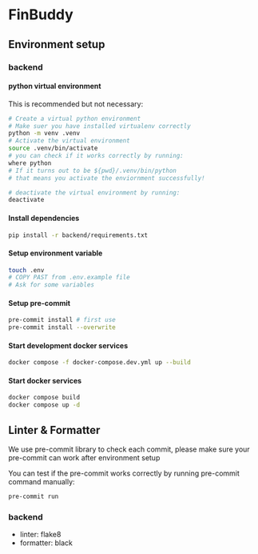 # FinBuddy

## Environment setup

### backend

#### python virtual environment

This is recommended but not necessary:

```bash
# Create a virtual python environment
# Make suer you have installed virtualenv correctly
python -m venv .venv
# Activate the virtual environment
source .venv/bin/activate
# you can check if it works correctly by running:
where python
# If it turns out to be ${pwd}/.venv/bin/python
# that means you activate the enviornment successfully!

# deactivate the virtual environment by running:
deactivate
```

#### Install dependencies

```bash
pip install -r backend/requirements.txt
```

#### Setup environment variable

```bash
touch .env
# COPY PAST from .env.example file
# Ask for some variables
```

#### Setup pre-commit

```bash
pre-commit install # first use
pre-commit install --overwrite
```

#### Start development docker services

```bash
docker compose -f docker-compose.dev.yml up --build
```

#### Start docker services

```bash
docker compose build
docker compose up -d
```

## Linter & Formatter

We use pre-commit library to check each commit,
please make sure your pre-commit can work after environment setup

You can test if the pre-commit works correctly by running pre-commit command manually:

```bash
pre-commit run
```

### backend

- linter: flake8
- formatter: black

